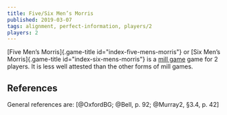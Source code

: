 ```yaml
---
title: Five/Six Men’s Morris
published: 2019-03-07
tags: alignment, perfect-information, players/2
players: 2
---
```


[Five Men’s Morris]{.game-title id="index-five-mens-morris"} or [Six Men’s
Morris]{.game-title id="index-six-mens-morris"} is a [mill
game](/families/mill-games.html) game for 2 players. It is less well attested
than the other forms of mill games.

## References

General references are: [@OxfordBG; @Bell, p. 92; @Murray2, §3.4, p. 42]
